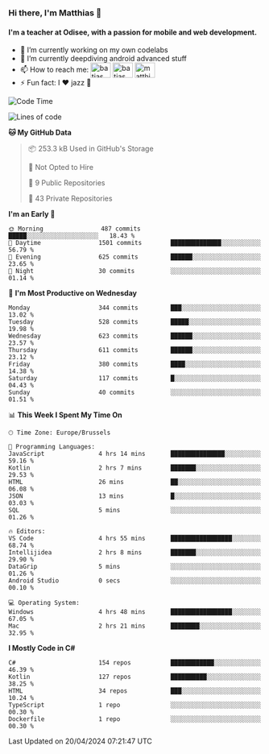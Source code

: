 ### Hi there, I'm Matthias 👋

#### I'm a teacher at Odisee, with a passion for mobile and web development.

- 🔭 I’m currently working on my own codelabs
- 🌱 I’m currently deepdiving android advanced stuff
- 📫 How to reach me: <a href="https://dev.to/batjas" target="_blank"><img align="center" src="https://raw.githubusercontent.com/rahuldkjain/github-profile-readme-generator/master/src/images/icons/Social/devto.svg" alt="batjas" height="30" width="40" /></a>
<a href="https://twitter.com/batjas" target="_blank"><img align="center" src="https://raw.githubusercontent.com/rahuldkjain/github-profile-readme-generator/master/src/images/icons/Social/twitter.svg" alt="batjas" height="30" width="40" /></a>
<a href="https://linkedin.com/in/matthiasdruwé" target="_blank"><img align="center" src="https://raw.githubusercontent.com/rahuldkjain/github-profile-readme-generator/master/src/images/icons/Social/linked-in-alt.svg" alt="matthiasdruwé" height="30" width="40" /></a>
- ⚡ Fun fact: I ❤ jazz 🎷


<!--START_SECTION:waka-->
![Code Time](http://img.shields.io/badge/Code%20Time-1%2C188%20hrs%202%20mins-blue)

![Lines of code](https://img.shields.io/badge/From%20Hello%20World%20I%27ve%20Written-4.4%20million%20lines%20of%20code-blue)

**🐱 My GitHub Data** 

> 📦 253.3 kB Used in GitHub's Storage 
 > 
> 🚫 Not Opted to Hire
 > 
> 📜 9 Public Repositories 
 > 
> 🔑 43 Private Repositories 
 > 
**I'm an Early 🐤** 

```text
🌞 Morning                487 commits         █████░░░░░░░░░░░░░░░░░░░░   18.43 % 
🌆 Daytime                1501 commits        ██████████████░░░░░░░░░░░   56.79 % 
🌃 Evening                625 commits         ██████░░░░░░░░░░░░░░░░░░░   23.65 % 
🌙 Night                  30 commits          ░░░░░░░░░░░░░░░░░░░░░░░░░   01.14 % 
```
📅 **I'm Most Productive on Wednesday** 

```text
Monday                   344 commits         ███░░░░░░░░░░░░░░░░░░░░░░   13.02 % 
Tuesday                  528 commits         █████░░░░░░░░░░░░░░░░░░░░   19.98 % 
Wednesday                623 commits         ██████░░░░░░░░░░░░░░░░░░░   23.57 % 
Thursday                 611 commits         ██████░░░░░░░░░░░░░░░░░░░   23.12 % 
Friday                   380 commits         ████░░░░░░░░░░░░░░░░░░░░░   14.38 % 
Saturday                 117 commits         █░░░░░░░░░░░░░░░░░░░░░░░░   04.43 % 
Sunday                   40 commits          ░░░░░░░░░░░░░░░░░░░░░░░░░   01.51 % 
```


📊 **This Week I Spent My Time On** 

```text
🕑︎ Time Zone: Europe/Brussels

💬 Programming Languages: 
JavaScript               4 hrs 14 mins       ███████████████░░░░░░░░░░   59.16 % 
Kotlin                   2 hrs 7 mins        ███████░░░░░░░░░░░░░░░░░░   29.53 % 
HTML                     26 mins             ██░░░░░░░░░░░░░░░░░░░░░░░   06.08 % 
JSON                     13 mins             █░░░░░░░░░░░░░░░░░░░░░░░░   03.03 % 
SQL                      5 mins              ░░░░░░░░░░░░░░░░░░░░░░░░░   01.26 % 

🔥 Editors: 
VS Code                  4 hrs 55 mins       █████████████████░░░░░░░░   68.74 % 
Intellijidea             2 hrs 8 mins        ███████░░░░░░░░░░░░░░░░░░   29.90 % 
DataGrip                 5 mins              ░░░░░░░░░░░░░░░░░░░░░░░░░   01.26 % 
Android Studio           0 secs              ░░░░░░░░░░░░░░░░░░░░░░░░░   00.10 % 

💻 Operating System: 
Windows                  4 hrs 48 mins       █████████████████░░░░░░░░   67.05 % 
Mac                      2 hrs 21 mins       ████████░░░░░░░░░░░░░░░░░   32.95 % 
```

**I Mostly Code in C#** 

```text
C#                       154 repos           ████████████░░░░░░░░░░░░░   46.39 % 
Kotlin                   127 repos           ██████████░░░░░░░░░░░░░░░   38.25 % 
HTML                     34 repos            ███░░░░░░░░░░░░░░░░░░░░░░   10.24 % 
TypeScript               1 repo              ░░░░░░░░░░░░░░░░░░░░░░░░░   00.30 % 
Dockerfile               1 repo              ░░░░░░░░░░░░░░░░░░░░░░░░░   00.30 % 
```




 Last Updated on 20/04/2024 07:21:47 UTC
<!--END_SECTION:waka-->
